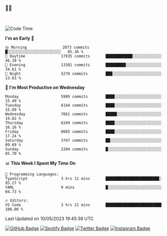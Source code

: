 ### 🤙🍺

<!-- <a href="https://github-readme-stats.vercel.app/api?username=hzak2xx&count_private=true&show_icons=true&theme=dracula">
  <img align="center" src="https://github-readme-stats.vercel.app/api?username=hzak2xx&count_private=true&show_icons=true&theme=dracula" />
</a>
</br> -->
</br>

<!--START_SECTION:waka-->
![Code Time](http://img.shields.io/badge/Code%20Time-2%2C386%20hrs%2055%20mins-blue)

**I'm an Early 🐤** 

```text
🌞 Morning                2073 commits        █░░░░░░░░░░░░░░░░░░░░░░░░   05.36 % 
🌆 Daytime                17935 commits       ████████████░░░░░░░░░░░░░   46.39 % 
🌃 Evening                13381 commits       █████████░░░░░░░░░░░░░░░░   34.61 % 
🌙 Night                  5270 commits        ███░░░░░░░░░░░░░░░░░░░░░░   13.63 % 
```
📅 **I'm Most Productive on Wednesday** 

```text
Monday                   5989 commits        ████░░░░░░░░░░░░░░░░░░░░░   15.49 % 
Tuesday                  6144 commits        ████░░░░░░░░░░░░░░░░░░░░░   15.89 % 
Wednesday                7661 commits        █████░░░░░░░░░░░░░░░░░░░░   19.82 % 
Thursday                 6249 commits        ████░░░░░░░░░░░░░░░░░░░░░   16.16 % 
Friday                   6665 commits        ████░░░░░░░░░░░░░░░░░░░░░   17.24 % 
Saturday                 3747 commits        ██░░░░░░░░░░░░░░░░░░░░░░░   09.69 % 
Sunday                   2204 commits        █░░░░░░░░░░░░░░░░░░░░░░░░   05.70 % 
```


📊 **This Week I Spent My Time On** 

```text
💬 Programming Languages: 
TypeScript               3 hrs 11 mins       ████████████████████████░   95.27 % 
YAML                     9 mins              █░░░░░░░░░░░░░░░░░░░░░░░░   04.73 % 

🔥 Editors: 
VS Code                  3 hrs 21 mins       █████████████████████████   100.00 % 
```


 Last Updated on 10/05/2023 19:45:38 UTC
<!--END_SECTION:waka-->

[![GitHub Badge](https://img.shields.io/badge/GitHub-100000?style=for-the-badge&logo=github&logoColor=white)](https://github.com/hzak2xx)
[![Spotify Badge](https://img.shields.io/badge/Spotify-1ED760?&style=for-the-badge&logo=spotify&logoColor=white)](https://open.spotify.com/user/uf90s6sbbh75a1mt44clkhkvf)
[![Twitter Badge](https://img.shields.io/badge/Twitter-1DA1F2?style=for-the-badge&logo=twitter&logoColor=white)](https://twitter.com/hzak2xx)
[![Instagram Badge](https://img.shields.io/badge/Instagram-E4405F?style=for-the-badge&logo=instagram&logoColor=white)](https://www.instagram.com/hzak2xx/)
